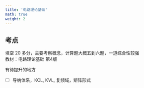 ```yaml
---
title: '电路理论基础'
math: true
weight: 2
---
```


## 考点

填空 20 多分，主要考察概念，计算题大概五到六题，一道综合性较强  
教材：电路理论基础 第4版  

有待提升的地方  
- [ ] 导纳体系，KCL, KVL, 复频域，矩阵形式
